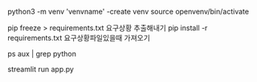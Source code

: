 python3 -m venv 'venvname' -create venv
source openvenv/bin/activate  

pip freeze > requirements.txt   요구상황 추출해내기
pip install -r requirements.txt 요구상황파일있을때 가져오기

ps aux | grep python


streamlit run app.py

